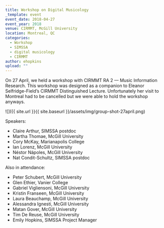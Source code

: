 ```yaml
---
title: Workshop on Digital Musicology
_template: event
event_date: 2018-04-27
event_year: 2018
venue: CIRMMT, McGill University
location: Montreal, QC
categories:
  - Workshop
  - SIMSSA
  - digital musicology
  - CIRMMT
author: ehopkins
upload: ""
---
```


On 27 April, we held a workshop with CIRMMT RA 2 — Music Information Research. This workshop was designed as a companion to Eleanor Selfridge-Field’s CIRMMT Distinguished Lecture. Unfortunately her visit to Montreal had to be cancelled but we were able to hold the workshop anyways.

![]({{ site.url }}{{ site.baseurl }}/assets/img/group-shot-27april.png)

Speakers:

* Claire Arthur, SIMSSA postdoc
* Martha Thomae, McGill University
* Cory McKay, Marianapolis College
* Ian Lorenz, McGill University
* Néstor Nápoles, McGill University
* Nat Condit-Schultz, SIMSSA postdoc

Also in attendance:

* Peter Schubert, McGill University
* Glen Ethier, Vanier College
* Gabriel Vigliensoni, McGill University
* Kristin Franseen, McGill University
* Laura Beauchamp, McGill University
* Alessandra Ignesti, McGill University
* Matan Gover, McGill University
* Tim De Reuse, McGill University
* Emily Hopkins, SIMSSA Project Manager

